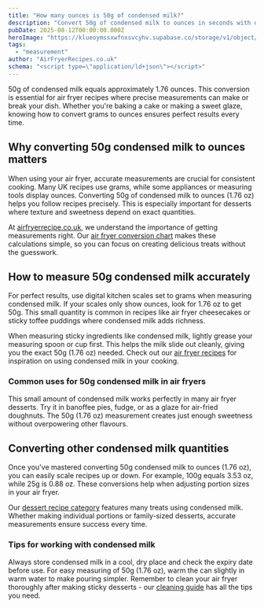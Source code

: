 ```yaml
---
title: "How many ounces is 50g of condensed milk?"
description: "Convert 50g of condensed milk to ounces in seconds with our easy guide. Perfect for air fryer recipes and precise baking measurements."
pubDate: 2025-08-12T00:00:00.000Z
heroImage: "https://klueoymssxwfnxsvcyhv.supabase.co/storage/v1/object/public/md/50g-condensed-milk-to-ounces-7545a11f.webp"
tags:
  - "measurement"
author: "AirFryerRecipes.co.uk"
schema: "<script type=\"application/ld+json\"></script>"
---
```


<p>50g of condensed milk equals approximately 1.76 ounces. This conversion is essential for air fryer recipes where precise measurements can make or break your dish. Whether you're baking a cake or making a sweet glaze, knowing how to convert grams to ounces ensures perfect results every time.</p>

<h2>Why converting 50g condensed milk to ounces matters</h2>
<p>When using your air fryer, accurate measurements are crucial for consistent cooking. Many UK recipes use grams, while some appliances or measuring tools display ounces. Converting 50g of condensed milk to ounces (1.76 oz) helps you follow recipes precisely. This is especially important for desserts where texture and sweetness depend on exact quantities.</p>
<p>At <a href=https://www.airfryerrecipe.co.uk>airfryerrecipe.co.uk</a>, we understand the importance of getting measurements right. Our <a href=https://www.airfryerrecipe.co.uk/air-fryer-conversion-chart>air fryer conversion chart</a> makes these calculations simple, so you can focus on creating delicious treats without the guesswork.</p>

<h2>How to measure 50g condensed milk accurately</h2>
<p>For perfect results, use digital kitchen scales set to grams when measuring condensed milk. If your scales only show ounces, look for 1.76 oz to get 50g. This small quantity is common in recipes like air fryer cheesecakes or sticky toffee puddings where condensed milk adds richness.</p>
<p>When measuring sticky ingredients like condensed milk, lightly grease your measuring spoon or cup first. This helps the milk slide out cleanly, giving you the exact 50g (1.76 oz) needed. Check out our <a href=https://www.airfryerrecipe.co.uk/recipes>air fryer recipes</a> for inspiration on using condensed milk in your cooking.</p>

<h3>Common uses for 50g condensed milk in air fryers</h3>
<p>This small amount of condensed milk works perfectly in many air fryer desserts. Try it in banoffee pies, fudge, or as a glaze for air-fried doughnuts. The 50g (1.76 oz) measurement creates just enough sweetness without overpowering other flavours.</p>

<h2>Converting other condensed milk quantities</h2>
<p>Once you've mastered converting 50g condensed milk to ounces (1.76 oz), you can easily scale recipes up or down. For example, 100g equals 3.53 oz, while 25g is 0.88 oz. These conversions help when adjusting portion sizes in your air fryer.</p>
<p>Our <a href=https://www.airfryerrecipe.co.uk/recipe-category/dessert>dessert recipe category</a> features many treats using condensed milk. Whether making individual portions or family-sized desserts, accurate measurements ensure success every time.</p>

<h3>Tips for working with condensed milk</h3>
<p>Always store condensed milk in a cool, dry place and check the expiry date before use. For easy measuring of 50g (1.76 oz), warm the can slightly in warm water to make pouring simpler. Remember to clean your air fryer thoroughly after making sticky desserts - our <a href=https://www.airfryerrecipe.co.uk/air-fryer-cleaner>cleaning guide</a> has all the tips you need.</p>